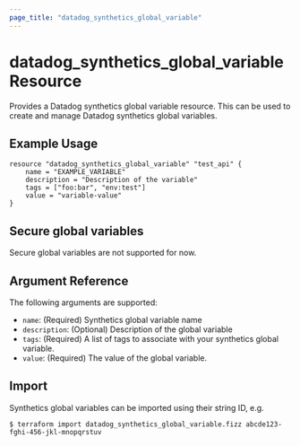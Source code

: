 ```yaml
---
page_title: "datadog_synthetics_global_variable"
---
```


# datadog_synthetics_global_variable Resource

Provides a Datadog synthetics global variable resource. This can be used to create and manage Datadog synthetics global variables.

## Example Usage

```hcl
resource "datadog_synthetics_global_variable" "test_api" {
    name = "EXAMPLE_VARIABLE"
    description = "Description of the variable"
    tags = ["foo:bar", "env:test"]
    value = "variable-value"
}
```

## Secure global variables

Secure global variables are not supported for now.

## Argument Reference

The following arguments are supported:

-   `name`: (Required) Synthetics global variable name
-   `description`: (Optional) Description of the global variable
-   `tags`: (Required) A list of tags to associate with your synthetics global variable.
-   `value`: (Required) The value of the global variable.

## Import

Synthetics global variables can be imported using their string ID, e.g.

```
$ terraform import datadog_synthetics_global_variable.fizz abcde123-fghi-456-jkl-mnopqrstuv
```
